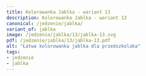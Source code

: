 ```yaml
---
title: Kolorowanka Jablka - wariant 13
description: Kolorowanka Jablka - wariant 13
canonical: /jedzenie/jablka/
variant_of: jablka
image: /jedzenie/jablka/13/jablka-13.svg
pdf: /jedzenie/jablka/13/jablka-13.pdf
alt: "Łatwa kolorowanka jablka dla przedszkolaka"
tags:
- jedzenie
- jablka
---
```

